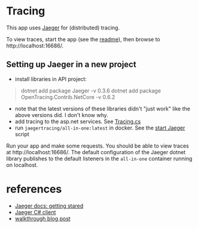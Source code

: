 # Tracing

This app uses [Jaeger](https://www.jaegertracing.io/) for (distributed) tracing.

To view traces, start the app (see the [readme](../readme.md)), then browse to
http://localhost:16686/.


## Setting up Jaeger in a new project

- install libraries in API project:

> dotnet add package Jaeger -v 0.3.6
> dotnet add package OpenTracing.Contrib.NetCore -v 0.6.2

- note that the latest versions of these libraries didn't "just work" like the
  above versions did. I don't know why.
- add tracing to the asp.net services. See [Tracing.cs](./src/api/Tracing.cs)
- run `jaegertracing/all-in-one:latest` in docker. See the
  [start Jaeger](./start_jaeger.sh) script

Run your app and make some requests. You should be able to view traces at
http://localhost:16686/. The default configuration of the Jaeger dotnet library
publishes to the default listeners in the `all-in-one` container running on
localhost.


# references
- [Jaeger docs: getting stared](https://www.jaegertracing.io/docs/1.22/getting-started/)
- [Jaeger C# client](https://github.com/jaegertracing/jaeger-client-csharp)
- [walkthrough blog post](https://medium.com/imaginelearning/jaeger-tracing-on-kubernetes-with-net-core-8b5feddb6f2f)
